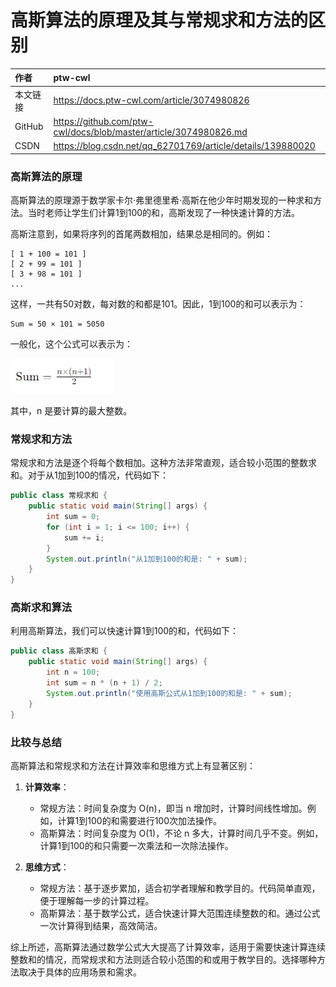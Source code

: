 # 高斯算法的原理及其与常规求和方法的区别

|作者|ptw-cwl|
|:---|:---| 
|本文链接|https://docs.ptw-cwl.com/article/3074980826|
|GitHub|https://github.com/ptw-cwl/docs/blob/master/article/3074980826.md|
|CSDN|https://blog.csdn.net/qq_62701769/article/details/139880020|


### 高斯算法的原理
高斯算法的原理源于数学家卡尔·弗里德里希·高斯在他少年时期发现的一种求和方法。当时老师让学生们计算1到100的和，高斯发现了一种快速计算的方法。

高斯注意到，如果将序列的首尾两数相加，结果总是相同的。例如：

```
[ 1 + 100 = 101 ]
[ 2 + 99 = 101 ]
[ 3 + 98 = 101 ]
...
```

这样，一共有50对数，每对数的和都是101。因此，1到100的和可以表示为：

```
Sum = 50 × 101 = 5050
```

一般化，这个公式可以表示为：

![01](img/3074980826/01.png)

其中，n 是要计算的最大整数。

### 常规求和方法
常规求和方法是逐个将每个数相加。这种方法非常直观，适合较小范围的整数求和。对于从1加到100的情况，代码如下：

```java
public class 常规求和 {
    public static void main(String[] args) {
        int sum = 0;
        for (int i = 1; i <= 100; i++) {
            sum += i;
        }
        System.out.println("从1加到100的和是: " + sum);
    }
}
```

### 高斯求和算法
利用高斯算法，我们可以快速计算1到100的和，代码如下：

```java
public class 高斯求和 {
    public static void main(String[] args) {
        int n = 100;
        int sum = n * (n + 1) / 2;
        System.out.println("使用高斯公式从1加到100的和是: " + sum);
    }
}
```

### 比较与总结
高斯算法和常规求和方法在计算效率和思维方式上有显著区别：

1. **计算效率**：
   - 常规方法：时间复杂度为 O(n)，即当 n 增加时，计算时间线性增加。例如，计算1到100的和需要进行100次加法操作。
   - 高斯算法：时间复杂度为 O(1)，不论 n 多大，计算时间几乎不变。例如，计算1到100的和只需要一次乘法和一次除法操作。

2. **思维方式**：
   - 常规方法：基于逐步累加，适合初学者理解和教学目的。代码简单直观，便于理解每一步的计算过程。
   - 高斯算法：基于数学公式，适合快速计算大范围连续整数的和。通过公式一次计算得到结果，高效简洁。

综上所述，高斯算法通过数学公式大大提高了计算效率，适用于需要快速计算连续整数和的情况，而常规求和方法则适合较小范围的和或用于教学目的。选择哪种方法取决于具体的应用场景和需求。
